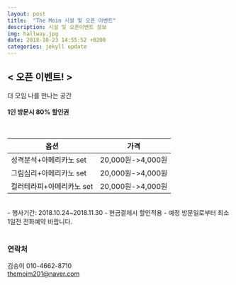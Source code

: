 ```yaml
---
layout: post
title:  "The Moin 시설 및 오픈 이벤트"
description: 시설 및 오픈이벤트 정보
img: hallway.jpg 
date: 2018-10-23 14:55:52 +0200
categories: jekyll update
---
```


## < 오픈 이벤트! >

더 모임 나를 만나는 공간 <br>
<br>
<b> 1인 방문시 80% 할인권</b> <br>
<br>
<br>


| 옵션 | 가격 |
| ---- | ---- |
| 성격분석+아메리카노 set | 20,000원->4,000원 |
| 그림심리+아메리카노 set | 20,000원->4,000원 |
| 컬러테라피+아메리카노 set | 20,000원->4,000원 |

<br>
- 행사기간: 2018.10.24~2018.11.30
- 현금결제시 할인적용
- 예정 방문일로부터 최소 1일전 전화예약 바랍니다.
<br>
<br>

### 연락처
김송이 010-4662-8710 <br>
themoim201@naver.com

